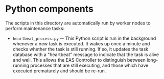 # Python components

The scripts in this directory are automatically run by worker nodes to perform maintenance tasks:

* `heartbeat_process.py` -- This Python script is run in the background whenever a new task is executed. It wakes up once a minute and checks whether the task is still running. If so, it updates the task database with a "heartbeat" message to indicate that the task is alive and well. This allows the EAS Controller to distinguish between long-running processes that are still executing, and those which have executed prematurely and should be re-run.

